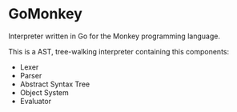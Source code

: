 # GoMonkey
Interpreter written in Go for the Monkey programming language.

This is a AST, tree-walking interpreter containing this components:
- Lexer
- Parser
- Abstract Syntax Tree
- Object System
- Evaluator
